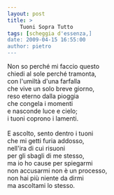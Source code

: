 ```yaml
---
layout: post
title: >
    Tuoni Sopra Tutto
tags: [scheggia d'essenza,]
date: 2009-04-15 16:55:00
author: pietro
---
```

Non so perché mi faccio questo<br/>chiedi al sole perché tramonta,<br/>con l'umiltà d'una farfalla<br/>che vive un solo breve giorno,<br/>reso eterno dalla pioggia<br/>che congela i momenti<br/>e nasconde luce e cielo;<br/>i tuoni coprono i lamenti.<br/><br/>E ascolto, sento dentro i tuoni<br/>che mi getti furia addosso,<br/>nell'ira di cui risuoni<br/>per gli sbagli di me stesso,<br/>ma io ho cause per spiegarmi<br/>non accusarmi non è un processo,<br/>non hai più niente da dirmi<br/>ma ascoltami lo stesso.
